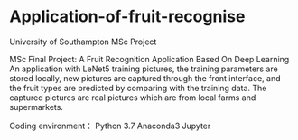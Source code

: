 # Application-of-fruit-recognise
University of Southampton MSc Project

MSc Final Project: A Fruit Recognition Application Based On Deep Learning
An application with LeNet5 training pictures, the training parameters are stored locally, new pictures are captured through the front interface, and the fruit types are predicted by comparing with the training data. The captured pictures are real pictures which are from local farms and supermarkets.

Coding environment：
Python 3.7
Anaconda3 Jupyter
